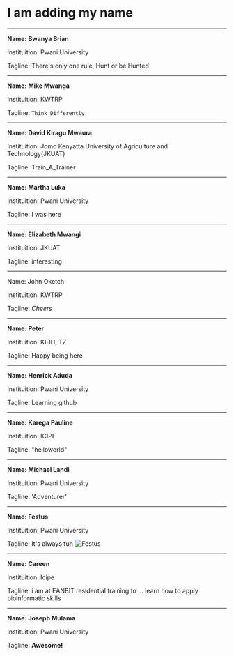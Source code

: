 # I am adding my name
---
**Name: Bwanya Brian**

Instituition: Pwani University 

Tagline: There's only one rule, Hunt or be Hunted


------
**Name: Mike Mwanga**

Instituition: KWTRP

Tagline: `Think_Differently`


-------
**Name: David Kiragu Mwaura**

Instituition: Jomo Kenyatta University of Agriculture and Technology(JKUAT)

Tagline: Train_A_Trainer

---
**Name: Martha Luka**

Instituition: Pwani University

Tagline: I was here

---
**Name: Elizabeth Mwangi**

Instituition: JKUAT

Tagline: interesting


-------
Name: John Oketch 

Instituition: KWTRP

Tagline: *Cheers*

---
**Name: Peter**


Instituition: KIDH, TZ

Tagline: Happy being here

---
**Name: Henrick Aduda**

Instituition: Pwani University

Tagline: Learning github

---
**Name: Karega Pauline**

Instituition: ICIPE

Tagline: "helloworld"

---
**Name: Michael Landi** 

Instituition: Pwani University 

Tagline: 'Adventurer'

---
**Name: Festus** 

Instituition: Pwani University

Tagline: It's always fun
![Festus](https://ideal.kemri-wellcome.org/wp-content/uploads/2017/09/DSC_0107.jpg)

---
**Name: Careen** 

Instituition: Icipe 

Tagline: i am at EANBIT residential training  to ... learn  how to apply bioinformatic skills 

---
**Name: Joseph Mulama**

Instituition: Pwani University 

Tagline: **Awesome!**

